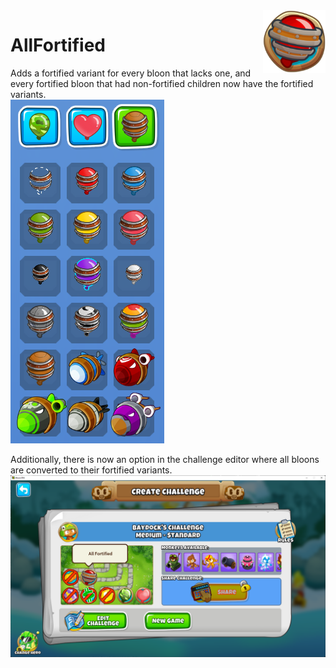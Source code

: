 <img align="right" height="100" alt="Icon" src="Icon.png" onclick="return false;"/>

# AllFortified
 Adds a fortified variant for every bloon that lacks one, and every fortified bloon that had non-fortified children now have the fortified variants.\
 ![Fortified Bloon Menu](fortified%20bloon%20menu.png)
 
 Additionally, there is now an option in the challenge editor where all bloons are converted to their fortified variants.\
 ![All Fortified Challenge Modifier](all%20fortified%20challenge.png)
